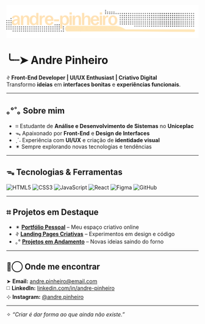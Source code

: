 ![Banner](./banner.png)

# ╰┈➤ Andre Pinheiro  

𖤝 **Front-End Developer | UI/UX Enthusiast | Criativo Digital**  
Transformo **ideias** em **interfaces bonitas** e **experiências funcionais**.

---

## ｡°˚｡ Sobre mim
- ⌗  Estudante de **Análise e Desenvolvimento de Sistemas** no **Uniceplac**  
- ᯓ Apaixonado por **Front-End** e **Design de Interfaces**  
- ˎˊ˗ Experiência com **UI/UX** e criação de **identidade visual**  
- ✴︎ Sempre explorando novas tecnologias e tendências

---

## ᯓ Tecnologias & Ferramentas
![HTML5](https://img.shields.io/badge/HTML5-E34F26?style=for-the-badge&logo=html5&logoColor=white)
![CSS3](https://img.shields.io/badge/CSS3-1572B6?style=for-the-badge&logo=css3&logoColor=white)
![JavaScript](https://img.shields.io/badge/JavaScript-F7DF1E?style=for-the-badge&logo=javascript&logoColor=black)
![React](https://img.shields.io/badge/React-20232A?style=for-the-badge&logo=react&logoColor=61DAFB)
![Figma](https://img.shields.io/badge/Figma-F24E1E?style=for-the-badge&logo=figma&logoColor=white)
![GitHub](https://img.shields.io/badge/GitHub-181717?style=for-the-badge&logo=github&logoColor=white)

---

## ⌗ Projetos em Destaque
- ✴︎ [**Portfólio Pessoal**](#) – Meu espaço criativo online  
- 𖤝 [**Landing Pages Criativas**](#) – Experimentos em design e código  
- ｡° [**Projetos em Andamento**](#) – Novas ideias saindo do forno

---

## ⊚⃝ Onde me encontrar
➤ **Email:** andre.pinheiro@email.com  
◻️ **LinkedIn:** [linkedin.com/in/andre-pinheiro](https://linkedin.com/in/andre-pinheiro)  
⊹ **Instagram:** [@andre.pinheiro](https://instagram.com/andre.pinheiro)

---

✧ _“Criar é dar forma ao que ainda não existe.”_
